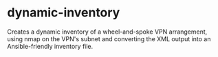 # dynamic-inventory
Creates a dynamic inventory of a wheel-and-spoke VPN arrangement, using nmap on the VPN's subnet and converting the XML output into an Ansible-friendly inventory file.
